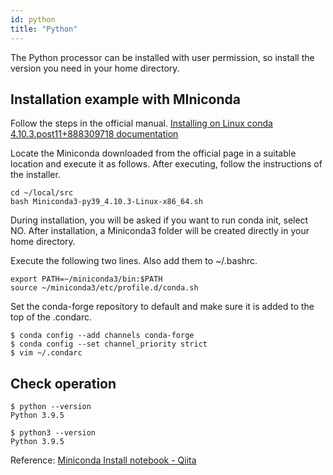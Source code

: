 ```yaml
---
id: python
title: "Python"
---
```


The Python processor can be installed with user permission, so install the version you need in your home directory.


## Installation example with MIniconda 

 Follow the steps in the official manual. [Installing on Linux conda 4.10.3.post11+888309718 documentation](https://conda.io/projects/conda/en/latest/user-guide/install/linux.html)
 
 Locate the Miniconda downloaded from the official page in a suitable location and execute it as follows. After executing, follow the instructions of the installer.
 
 ```
 cd ~/local/src
 bash Miniconda3-py39_4.10.3-Linux-x86_64.sh
 ```
 
 During installation, you will be asked if you want to run conda init, select NO.
 After installation, a Miniconda3 folder will be created directly in your home directory.
 
 Execute the following two lines. Also add them to ~/.bashrc.
 
 ```
 export PATH=~/miniconda3/bin:$PATH
 source ~/miniconda3/etc/profile.d/conda.sh
 ```
  

Set the conda-forge repository to default and make sure it is added to the top of the .condarc.

```
$ conda config --add channels conda-forge
$ conda config --set channel_priority strict
$ vim ~/.condarc
```

## Check operation

```
$ python --version 
Python 3.9.5 

$ python3 --version 
Python 3.9.5 
```

Reference:  [Miniconda Install notebook - Qiita](https://qiita.com/Ihmon/items/11074e1a4c0e397d934f)

